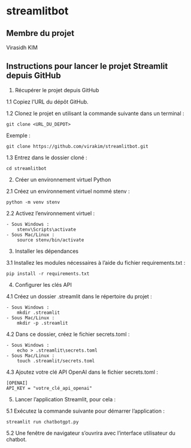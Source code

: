 # streamlitbot
## Membre du projet
Virasidh KIM

## Instructions pour lancer le projet Streamlit depuis GitHub

1. Récupérer le projet depuis GitHub

1.1 Copiez l’URL du dépôt GitHub.

1.2 Clonez le projet en utilisant la commande suivante dans un terminal :

    git clone <URL_DU_DEPOT>
    
Exemple :

    git clone https://github.com/virakim/streamlitbot.git

1.3 Entrez dans le dossier cloné :

    cd streamlitbot

2. Créer un environnement virtuel Python

2.1 Créez un environnement virtuel nommé stenv :

    python -m venv stenv

2.2 Activez l’environnement virtuel :
    
    - Sous Windows :
        stenv\Scripts\activate
    - Sous Mac/Linux :
        source stenv/bin/activate

3. Installer les dépendances

3.1 Installez les modules nécessaires à l’aide du fichier requirements.txt :

    pip install -r requirements.txt

4. Configurer les clés API

4.1 Créez un dossier .streamlit dans le répertoire du projet :

    - Sous Windows :
        mkdir .streamlit
    - Sous Mac/Linux :
        mkdir -p .streamlit

4.2 Dans ce dossier, créez le fichier secrets.toml :

    - Sous Windows :
        echo > .streamlit\secrets.toml
    - Sous Mac/Linux :
        touch .streamlit/secrets.toml

4.3 Ajoutez votre clé API OpenAI dans le fichier secrets.toml :

    [OPENAI]
    API_KEY = "votre_clé_api_openai"

5. Lancer l’application Streamlit, pour cela :

5.1 Exécutez la commande suivante pour démarrer l’application :

    streamlit run chatbotgpt.py

5.2 Une fenêtre de navigateur s’ouvrira avec l’interface utilisateur du chatbot.
